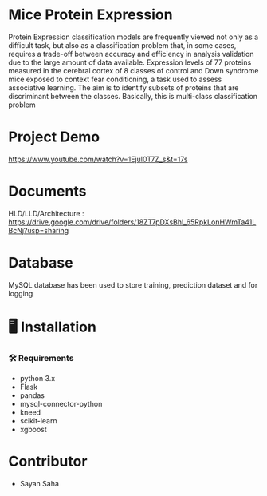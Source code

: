 # Mice Protein Expression

Protein Expression classification models are frequently viewed not only as a difficult
task, but also as a classification problem that, in some cases, requires a trade-off
between accuracy and efficiency in analysis validation due to the large amount of data
available.
Expression levels of 77 proteins measured in the cerebral cortex of 8 classes of control
and Down syndrome mice exposed to context fear conditioning, a task used to assess
associative learning.
The aim is to identify subsets of proteins that are discriminant between the classes.
Basically, this is multi-class classification problem

# Project Demo
https://www.youtube.com/watch?v=1Ejul0T7Z_s&t=17s

# Documents
HLD/LLD/Architecture : https://drive.google.com/drive/folders/18ZT7pDXsBhl_65RpkLonHWmTa41LBcNj?usp=sharing

# Database
MySQL database has been used to store training, prediction dataset and for logging
# :desktop_computer:	 Installation
### :hammer_and_wrench: Requirements
- python 3.x
- Flask
- pandas
- mysql-connector-python
- kneed
- scikit-learn
- xgboost

# Contributor
- Sayan Saha
